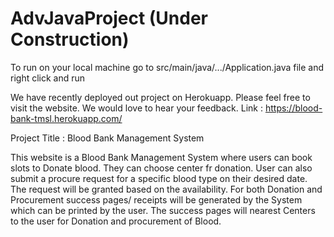 # AdvJavaProject (Under Construction)

To run on your local machine go to src/main/java/.../Application.java file and right click and run

We have recently deployed out project on Herokuapp. 
Please feel free to visit the website. We would love to hear your feedback.
Link : https://blood-bank-tmsl.herokuapp.com/

Project Title : Blood Bank Management System

This website is a Blood Bank Management System where users can book slots to Donate blood. They can choose center fr donation. User can also submit a procure request for a specific blood type on their desired date. The request will be granted based on the availability. For both Donation and Procurement success pages/ receipts will be generated by the System which can be printed by the user. The success pages will nearest Centers to the user for Donation and procurement of Blood.